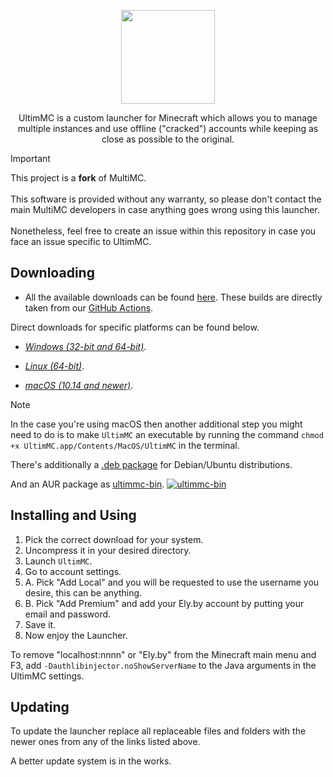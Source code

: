<p align="center">

<img width="150" src="https://github.com/UltimMC/Launcher/assets/62727185/48d60c15-23ae-4d48-84b8-813f72db6cdd">

<p align="center">UltimMC is a custom launcher for Minecraft which allows you to manage multiple instances and use offline ("cracked") accounts while keeping as close as possible to the original.</p>

</p>

> [!IMPORTANT]
> This project is a **fork** of MultiMC. </br> </br>
> This software is provided without any warranty, so please don't contact the main
> MultiMC developers in case anything goes wrong using this launcher. </br> </br>
> Nonetheless, feel free to create an issue within this repository
> in case you face an issue specific to UltimMC.

## Downloading

- All the available downloads can be found [here](https://nightly.link/UltimMC/Launcher/workflows/main/develop). These builds are directly taken from our [GitHub Actions](https://github.com/UltimMC/Launcher/actions).

Direct downloads for specific platforms can be found below.

- *[Windows \(32-bit and 64-bit\)](https://nightly.link/UltimMC/Launcher/workflows/main/develop/mmc-cracked-win32.zip)*.

- *[Linux (64-bit)](https://nightly.link/UltimMC/Launcher/workflows/main/develop/mmc-cracked-lin64.zip)*.

- *[macOS (10.14 and newer)](https://nightly.link/UltimMC/Launcher/workflows/main/develop/mmc-cracked-osx64.zip)*.

> [!NOTE]
> In the case you're using macOS then another additional step you might need to do
> is to make `UltimMC` an executable by running the command `chmod +x UltimMC.app/Contents/MacOS/UltimMC` in the terminal.

There's additionally a [.deb package](https://nightly.link/UltimMC/ultimmc-deb/workflows/ci/master/UltimMC.zip) for Debian/Ubuntu distributions.

And an AUR package as [ultimmc-bin](https://aur.archlinux.org/packages/ultimmc-bin). [![ultimmc-bin](https://img.shields.io/badge/ultimmc--bin-1793D1?logo=archlinux&logoColor=white&label=AUR)](https://aur.archlinux.org/packages/ultimmc-bin)

## Installing and Using

1. Pick the correct download for your system.
2. Uncompress it in your desired directory.
3. Launch `UltimMC`.
4. Go to account settings.
6. A. Pick "Add Local" and you will be requested to use the username you desire, this can be anything.
7. B. Pick "Add Premium" and add your Ely.by account by putting your email and password.
8. Save it.
9. Now enjoy the Launcher.

To remove "localhost:nnnn" or "Ely.by" from the Minecraft main menu and F3, add `-Dauthlibinjector.noShowServerName` to the Java arguments in the UltimMC settings.

## Updating

To update the launcher replace all replaceable files and folders with the newer ones from any of the links listed above.

A better update system is in the works.
